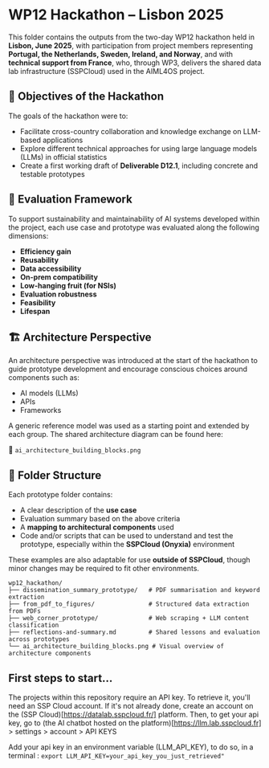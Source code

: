 # WP12 Hackathon – Lisbon 2025

This folder contains the outputs from the two-day WP12 hackathon held in **Lisbon, June 2025**, with participation from project members representing **Portugal, the Netherlands, Sweden, Ireland, and Norway**, and with **technical support from France**, who, through WP3, delivers the shared data lab infrastructure (SSPCloud) used in the AIML4OS project.

## 🎯 Objectives of the Hackathon

The goals of the hackathon were to:
- Facilitate cross-country collaboration and knowledge exchange on LLM-based applications
- Explore different technical approaches for using large language models (LLMs) in official statistics
- Create a first working draft of **Deliverable D12.1**, including concrete and testable prototypes

## 🧩 Evaluation Framework

To support sustainability and maintainability of AI systems developed within the project, each use case and prototype was evaluated along the following dimensions:

- **Efficiency gain**
- **Reusability**
- **Data accessibility**
- **On-prem compatibility**
- **Low-hanging fruit (for NSIs)**
- **Evaluation robustness**
- **Feasibility**
- **Lifespan**

## 🏗️ Architecture Perspective

An architecture perspective was introduced at the start of the hackathon to guide prototype development and encourage conscious choices around components such as:

- AI models (LLMs)
- APIs
- Frameworks

A generic reference model was used as a starting point and extended by each group. The shared architecture diagram can be found here:

📎 `ai_architecture_building_blocks.png`

## 📁 Folder Structure

Each prototype folder contains:

- A clear description of the **use case**
- Evaluation summary based on the above criteria
- A **mapping to architectural components** used
- Code and/or scripts that can be used to understand and test the prototype, especially within the **SSPCloud (Onyxia)** environment

These examples are also adaptable for use **outside of SSPCloud**, though minor changes may be required to fit other environments.

```plaintext
wp12_hackathon/
├── dissemination_summary_prototype/   # PDF summarisation and keyword extraction
├── from_pdf_to_figures/               # Structured data extraction from PDFs
├── web_corner_prototype/              # Web scraping + LLM content classification
├── reflections-and-summary.md         # Shared lessons and evaluation across prototypes
└── ai_architecture_building_blocks.png # Visual overview of architecture components
```

## First steps to start...

The projects within this repository require an API key. To retrieve it, you'll need an SSP Cloud account. If it's not already done, create an account on the (SSP Cloud)[https://datalab.sspcloud.fr/] platform.  Then, to get your api key, go to (the AI chatbot hosted on the platform)[https://llm.lab.sspcloud.fr] > settings > account > API KEYS 

Add your api key in an environment variable (LLM_API_KEY), to do so, in a terminal : 
```export LLM_API_KEY=your_api_key_you_just_retrieved"```


